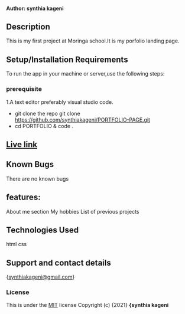 #### Author: **synthia kageni**
## Description
This is my first project at Moringa school.It is my porfolio landing page.
## Setup/Installation Requirements
To run the app in your machine or server,use the following steps:
### prerequisite
1.A text editor preferably visual studio code.
*  git clone the repo git clone https://github.com/synthiakageni/PORTFOLIO-PAGE.git
*  cd PORTFOLIO & code .
## [Live link]( https://synthiakageni.github.io/PORTFOLIO-PAGE/)
## Known Bugs
There are no known bugs
## features:
About me section
My hobbies
List of previous projects
## Technologies Used
html
css
## Support and contact details
{synthiakageni@gmail.com}
### License
This is under the [MIT](LICENSE) license
Copyright (c) {2021} **{synthia kageni**